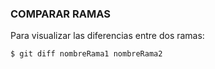 ### COMPARAR RAMAS

Para visualizar las diferencias entre dos ramas:

``` sh
$ git diff nombreRama1 nombreRama2
```

